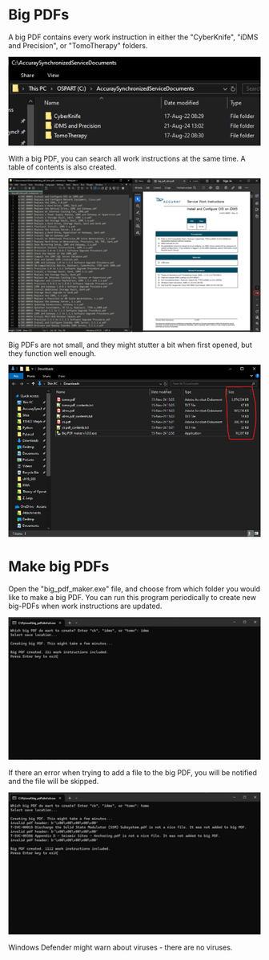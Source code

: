 # Big PDFs

A big PDF contains every work instruction in either the "CyberKnife", "iDMS and Precision", or "TomoTherapy" folders.

![AccuraySynchronizedServiceDocuments](/images/sync_docs.png)

With a big PDF, you can search all work instructions at the same time. A table of contents is also created.

![Output files](/images/output_files.png)

Big PDFs are not small, and they might stutter a bit when first opened, but they function well enough.

![Explorer](/images/explorer.png)

# Make big PDFs

Open the "big_pdf_maker.exe" file, and choose from which folder you would like to make a big PDF. You can run this program periodically to create new big-PDFs when work instructions are updated.

![CLI](/images/command_line.png)

If there an error when trying to add a file to the big PDF, you will be notified and the file will be skipped.

![Bad files](/images/bad_files.png)

Windows Defender might warn about viruses - there are no viruses.